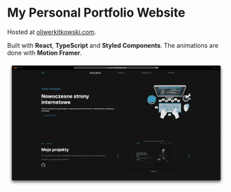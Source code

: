 # My Personal Portfolio Website

Hosted at [oliwerkitkowski.com](https://www.oliwerkitkowski.com).

Built with **React**, **TypeScript** and **Styled Components**.
The animations are done with **Motion Framer**.

![website screenshot](./portfolio-landing.png)
